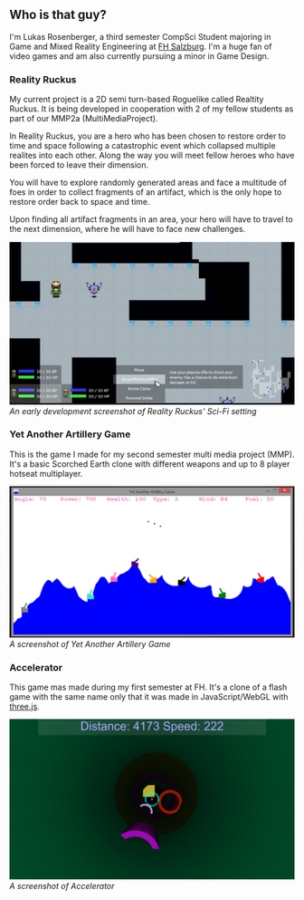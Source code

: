 ## Who is that guy?
I'm Lukas Rosenberger, a third semester CompSci Student majoring in Game and Mixed Reality Engineering at [FH Salzburg](http://www.fh-salzburg.ac.at/). I'm a huge fan of video games and am also currently pursuing a minor in Game Design.

### Reality Ruckus
My current project is a 2D semi turn-based Roguelike called Realtity Ruckus. It is being developed in cooperation with 2 of my fellow students as part of our MMP2a (MultiMediaProject).  

In Reality Ruckus, you are a hero who has been chosen to restore order to time and space following a catastrophic event which collapsed multiple realites into each other. Along the way you will meet fellow heroes who have been forced to leave their dimension.  

You will have to explore randomly generated areas and face a multitude of foes in order to collect fragments of an artifact, which is the only hope to restore order back to space and time.  

Upon finding all artifact fragments in an area, your hero will have to travel to the next dimension, where he will have to face new challenges.  

![Reality Ruckus](./img/rr.png)  
_An early development screenshot of Reality Ruckus' Sci-Fi setting_

### Yet Another Artillery Game
This is the game I made for my second semester multi media project (MMP). It's a basic Scorched Earth clone with different weapons and up to 8 player hotseat multiplayer.

![YAAC](./img/yaac.png)  
_A screenshot of Yet Another Artillery Game_

### Accelerator
This game mas made during my first semester at FH. It's a clone of a flash game with the same name only that it was made in JavaScript/WebGL with [three.js](https://github.com/mrdoob/three.js/).

![Accelerator](./img/acc.png)  
_A screenshot of Accelerator_

